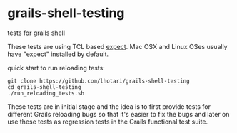 grails-shell-testing
====================

tests for grails shell

These tests are using TCL based [expect](http://en.wikipedia.org/wiki/Expect). Mac OSX and Linux OSes usually have "expect" installed by default.

quick start to run reloading tests:

```
git clone https://github.com/lhotari/grails-shell-testing
cd grails-shell-testing
./run_reloading_tests.sh

```

These tests are in initial stage and the idea is to first provide tests for different Grails reloading bugs so that it's easier to fix the bugs and later on use these tests as regression tests in the Grails functional test suite.
